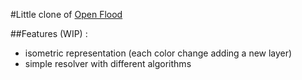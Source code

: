 #Little clone of [Open Flood](https://github.com/GunshipPenguin/open_flood)

##Features (WIP) :

  * isometric representation (each color change adding a new layer)
  * simple resolver with different algorithms